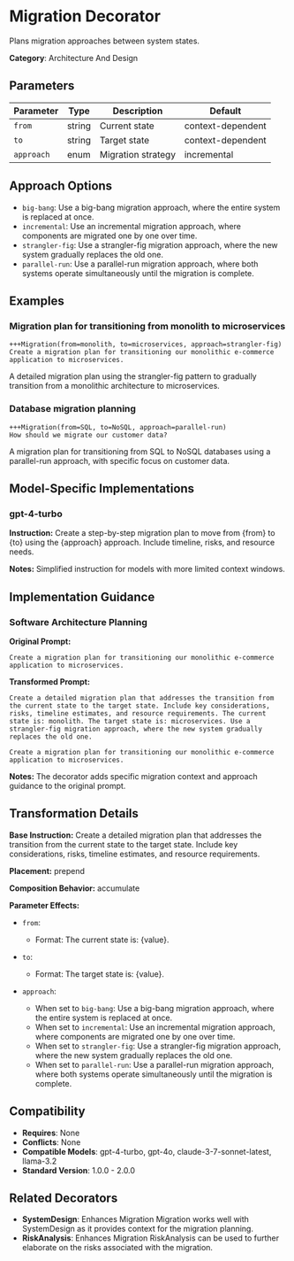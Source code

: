 # Migration Decorator

Plans migration approaches between system states.

**Category**: Architecture And Design

## Parameters

| Parameter | Type | Description | Default |
|-----------|------|-------------|--------|
| `from` | string | Current state | context-dependent |
| `to` | string | Target state | context-dependent |
| `approach` | enum | Migration strategy | incremental |

## Approach Options

- `big-bang`: Use a big-bang migration approach, where the entire system is replaced at once.
- `incremental`: Use an incremental migration approach, where components are migrated one by one over time.
- `strangler-fig`: Use a strangler-fig migration approach, where the new system gradually replaces the old one.
- `parallel-run`: Use a parallel-run migration approach, where both systems operate simultaneously until the migration is complete.

## Examples

### Migration plan for transitioning from monolith to microservices

```
+++Migration(from=monolith, to=microservices, approach=strangler-fig)
Create a migration plan for transitioning our monolithic e-commerce application to microservices.
```

A detailed migration plan using the strangler-fig pattern to gradually transition from a monolithic architecture to microservices.

### Database migration planning

```
+++Migration(from=SQL, to=NoSQL, approach=parallel-run)
How should we migrate our customer data?
```

A migration plan for transitioning from SQL to NoSQL databases using a parallel-run approach, with specific focus on customer data.

## Model-Specific Implementations

### gpt-4-turbo

**Instruction:** Create a step-by-step migration plan to move from {from} to {to} using the {approach} approach. Include timeline, risks, and resource needs.

**Notes:** Simplified instruction for models with more limited context windows.


## Implementation Guidance

### Software Architecture Planning

**Original Prompt:**
```
Create a migration plan for transitioning our monolithic e-commerce application to microservices.
```

**Transformed Prompt:**
```
Create a detailed migration plan that addresses the transition from the current state to the target state. Include key considerations, risks, timeline estimates, and resource requirements. The current state is: monolith. The target state is: microservices. Use a strangler-fig migration approach, where the new system gradually replaces the old one.

Create a migration plan for transitioning our monolithic e-commerce application to microservices.
```

**Notes:** The decorator adds specific migration context and approach guidance to the original prompt.

## Transformation Details

**Base Instruction:** Create a detailed migration plan that addresses the transition from the current state to the target state. Include key considerations, risks, timeline estimates, and resource requirements.

**Placement:** prepend

**Composition Behavior:** accumulate

**Parameter Effects:**

- `from`:
  - Format: The current state is: {value}.

- `to`:
  - Format: The target state is: {value}.

- `approach`:
  - When set to `big-bang`: Use a big-bang migration approach, where the entire system is replaced at once.
  - When set to `incremental`: Use an incremental migration approach, where components are migrated one by one over time.
  - When set to `strangler-fig`: Use a strangler-fig migration approach, where the new system gradually replaces the old one.
  - When set to `parallel-run`: Use a parallel-run migration approach, where both systems operate simultaneously until the migration is complete.

## Compatibility

- **Requires**: None
- **Conflicts**: None
- **Compatible Models**: gpt-4-turbo, gpt-4o, claude-3-7-sonnet-latest, llama-3.2
- **Standard Version**: 1.0.0 - 2.0.0

## Related Decorators

- **SystemDesign**: Enhances Migration Migration works well with SystemDesign as it provides context for the migration planning.
- **RiskAnalysis**: Enhances Migration RiskAnalysis can be used to further elaborate on the risks associated with the migration.
